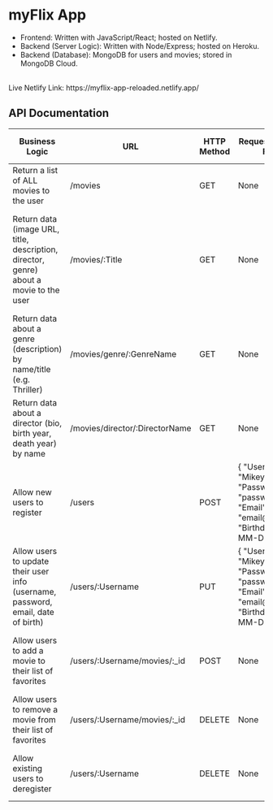 # myFlix App
- Frontend: Written with JavaScript/React; hosted on Netlify.
- Backend (Server Logic): Written with Node/Express; hosted on Heroku.
- Backend (Database): MongoDB for users and movies; stored in MongoDB Cloud.
<br>
Live Netlify Link: 
https://myflix-app-reloaded.netlify.app/

 <h2>API Documentation</h2>
        <table>
          <thead>
            <tr>
              <th>Business Logic</th>
              <th>URL</th>
              <th>HTTP Method</th>
              <th>Request Body Data Format</th>
              <th>Response Body Data Format</th>
            </tr>
          </thead>
          <tbody>
            <tr>
              <td>Return a list of ALL movies to the user</td>
              <td>/movies</td>
              <td>GET</td>
              <td>None</td>
              <td>A JSON object holding data about all the movies</td>
            </tr>
            <tr>
              <td>Return data (image URL, title, description, director, genre) about a movie to the user</td>
              <td>/movies/:Title</td>
              <td>GET</td>
              <td>None</td>
              <td>A JSON object holding data about a specific movie containing a description, genre, director, image url, and featured or not</td>
            </tr>
            <tr>
              <td>Return data about a genre (description) by name/title (e.g. Thriller)</td>
              <td>/movies/genre/:GenreName</td>
              <td>GET</td>
              <td>None</td>
              <td>A JSON object holding data about genre</td>
            </tr>
            <tr>
              <td>Return data about a director (bio, birth year, death year) by name</td>
              <td>/movies/director/:DirectorName</td>
              <td>GET</td>
              <td>None</td>
              <td>A JSON object holding data about the director</td>
            </tr>
            <tr>
              <td>Allow new users to register</td>
              <td>/users</td>
              <td>POST</td>
              <td>                
                  {
                  "Username" : "Mikey",
                  "Password" : "password",
                  "Email" : "email@email.com",
                  "Birthday" : "YYYY-MM-DD"
                  }
                </td>
              <td>A JSON object holding data about the user to add</td>
            </tr>
            <tr>
              <td>Allow users to update their user info (username, password, email, date of birth)</td>
              <td>/users/:Username</td>
              <td>PUT</td>
              <td>
              {
                  "Username" : "Mikey",
                  "Password" : "password",
                  "Email" : "email@email.com",
                  "Birthday" : "YYYY-MM-DD"
              }
              </td>
              <td>A JSON object holding data about the user</td>
            </tr>
            <tr>
              <td>Allow users to add a movie to their list of favorites</td>
              <td>/users/:Username/movies/:_id</td>
              <td>POST</td>
              <td>None</td>
              <td>An alert message saying movie title has been added to FavoriteMovies</td>
            </tr>
            <tr>
              <td>Allow users to remove a movie from their list of favorites</td>
              <td>/users/:Username/movies/:_id</td>
              <td>DELETE</td>
              <td>None</td>
              <td>An alert message saying movie has been removed</td>
            </tr>
            <tr>
              <td>Allow existing users to deregister</td>
              <td>/users/:Username</td>
              <td>DELETE</td>
              <td>None</td>
              <td>An alert message saying user has been deleted</td>
            </tr>
          </tbody>
        </table>
